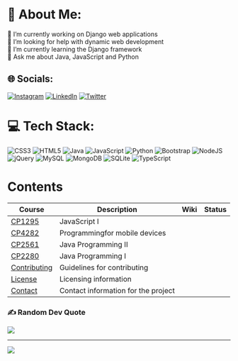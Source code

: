 # 💫 About Me:
🔭 I’m currently working on Django web applications<br>🤝 I’m looking for help with dynamic web development<br>🌱 I’m currently learning the Django framework<br>💬 Ask me about Java, JavaScript and Python


## 🌐 Socials:
[![Instagram](https://img.shields.io/badge/Instagram-%23E4405F.svg?logo=Instagram&logoColor=white)](https://instagram.com/parker_walle) [![LinkedIn](https://img.shields.io/badge/LinkedIn-%230077B5.svg?logo=linkedin&logoColor=white)](https://linkedin.com/in/parker-wallace001) [![Twitter](https://img.shields.io/badge/Twitter-%231DA1F2.svg?logo=Twitter&logoColor=white)](https://twitter.com/parwal_001) 

# 💻 Tech Stack:
![CSS3](https://img.shields.io/badge/css3-%231572B6.svg?style=plastic&logo=css3&logoColor=white) ![HTML5](https://img.shields.io/badge/html5-%23E34F26.svg?style=plastic&logo=html5&logoColor=white) ![Java](https://img.shields.io/badge/java-%23ED8B00.svg?style=plastic&logo=openjdk&logoColor=white) ![JavaScript](https://img.shields.io/badge/javascript-%23323330.svg?style=plastic&logo=javascript&logoColor=%23F7DF1E) ![Python](https://img.shields.io/badge/python-3670A0?style=plastic&logo=python&logoColor=ffdd54) ![Bootstrap](https://img.shields.io/badge/bootstrap-%238511FA.svg?style=plastic&logo=bootstrap&logoColor=white) ![NodeJS](https://img.shields.io/badge/node.js-6DA55F?style=plastic&logo=node.js&logoColor=white) ![jQuery](https://img.shields.io/badge/jquery-%230769AD.svg?style=plastic&logo=jquery&logoColor=white) ![MySQL](https://img.shields.io/badge/mysql-%2300000f.svg?style=plastic&logo=mysql&logoColor=white) ![MongoDB](https://img.shields.io/badge/MongoDB-%234ea94b.svg?style=plastic&logo=mongodb&logoColor=white) ![SQLite](https://img.shields.io/badge/sqlite-%2307405e.svg?style=plastic&logo=sqlite&logoColor=white) ![TypeScript](https://img.shields.io/badge/typescript-%23007ACC.svg?style=plastic&logo=typescript&logoColor=white)

# Contents
| Course                                       | Description                              | Wiki |Status |
|----------------------------------------------|------------------------------------------|---|---|
| [CP1295](https://github.com/Parker-Wallace/CP1295)                | JavaScript I                 ||
| [CP4282](https://github.com/Parker-Wallace/CP4282)                | Programmingfor mobile devices    ||
| [CP2561](https://github.com/Parker-Wallace/CP2561)                              | Java Programming II   ||
| [CP2280](https://github.com/Parker-Wallace/CP2280)                        | Java Programming I             ||
| [Contributing](#contributing)                | Guidelines for contributing              ||
| [License](#license)                          | Licensing information                    ||
| [Contact](#contact)                          | Contact information for the project      ||


### ✍️ Random Dev Quote
![](https://quotes-github-readme.vercel.app/api?type=horizontal&theme=merko)

---
[![](https://visitcount.itsvg.in/api?id=parker-wallace&icon=2&color=8)](https://visitcount.itsvg.in)

<!-- Proudly created with GPRM ( https://gprm.itsvg.in ) -->
